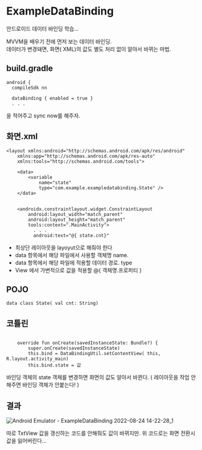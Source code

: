 # ExampleDataBinding
안드로이드 데이터 바인딩 학습...<br>

MVVM을 배우기 전에 먼저 보는 데이터 바인딩.<br>
데이터가 변경돼면, 화면( XML)의 값도 별도 처리 없이 알아서 바뀌는 마법.


## build.gradle
  ```
android {
    compileSdk nn

    dataBinding { enabled = true }
    . . . 
 ```
을 적어주고 sync now를 해주자.


## 화면.xml
```
<layout xmlns:android="http://schemas.android.com/apk/res/android"
    xmlns:app="http://schemas.android.com/apk/res-auto"
    xmlns:tools="http://schemas.android.com/tools">

    <data>
        <variable
            name="state"
            type="com.example.exampledatabinding.State" />
    </data>


    <androidx.constraintlayout.widget.ConstraintLayout
        android:layout_width="match_parent"
        android:layout_height="match_parent"
        tools:context=".MainActivity">
          . . . 
          android:text="@{ state.cnt}"
```
- 최상단 레이아웃을 layoyut으로 해줘야 한다
- data 항목에서 해당 파일에서 사용할 객체명 name.
- data 항목에서 해당 파일에 적용할 데이터 경로. type
- View 에서 가변적으로 값을 적용할 @{ 객체명.프로퍼티 } 

## POJO
```data class State( val cnt: String) ```

## 코틀린
```     private lateinit var bind: ActivityMainBinding

    override fun onCreate(savedInstanceState: Bundle?) {
        super.onCreate(savedInstanceState)
        this.bind = DataBindingUtil.setContentView( this, R.layout.activity_main)
        this.bind.state = 값
```
바인딩 객체의 state 객체를 변경하면 화면의 값도 알아서 바뀐다.
( 레이아웃을 작업 안해주면 바인딩 객체가 안붙는다! )

## 결과
![Android Emulator - ExampleDataBinding 2022-08-24 14-22-28_1](https://user-images.githubusercontent.com/100817401/186336585-f0bd5372-8f75-43a2-955b-9a78e12354f8.gif)

따로 TxtView 값을 갱신하는 코드를 안해줘도 값이 바뀌지만.
위 코드로는 화면 전환시 값을 잃어버린다...

